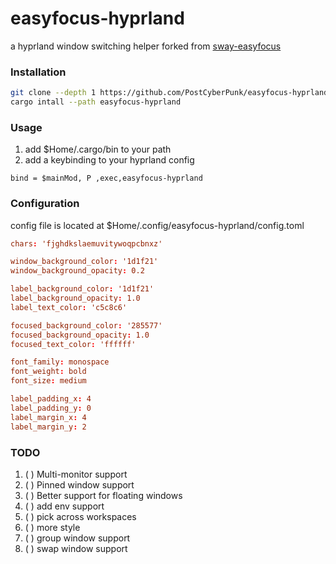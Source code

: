 # easyfocus-hyprland
a hyprland window switching helper forked from [sway-easyfocus](https://github.com/edzdez/sway-easyfocus)
### Installation
```bash
git clone --depth 1 https://github.com/PostCyberPunk/easyfocus-hyprland
cargo intall --path easyfocus-hyprland
```
### Usage
1. add $Home/.cargo/bin to your path
2. add a keybinding to your hyprland config
```
bind = $mainMod, P ,exec,easyfocus-hyprland
```
### Configuration
config file is located at $Home/.config/easyfocus-hyprland/config.toml
```toml
chars: 'fjghdkslaemuvitywoqpcbnxz'

window_background_color: '1d1f21'
window_background_opacity: 0.2

label_background_color: '1d1f21'
label_background_opacity: 1.0
label_text_color: 'c5c8c6'

focused_background_color: '285577'
focused_background_opacity: 1.0
focused_text_color: 'ffffff'

font_family: monospace
font_weight: bold
font_size: medium

label_padding_x: 4
label_padding_y: 0
label_margin_x: 4
label_margin_y: 2
```
### TODO
1. ( ) Multi-monitor support
2. ( ) Pinned window support
3. ( ) Better support for floating windows
4. ( ) add env support
5. ( ) pick across workspaces
6. ( ) more style
7. ( ) group window support
8. ( ) swap window support
